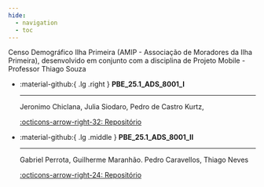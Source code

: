 ```yaml
---
hide:
  - navigation
  - toc
---  
```

Censo Demográfico Ilha Primeira (AMIP - Associação de Moradores da Ilha Primeira), desenvolvido em conjunto com a disciplina de Projeto Mobile - Professor Thiago Souza 

<div class="grid cards" markdown>

-   :material-github:{ .lg .right } __PBE_25.1_ADS_8001_I__

    ---

    Jeronimo Chiclana, Julia Siodaro, Pedro de Castro Kurtz,

    [:octicons-arrow-right-32: Repositório](https://github.com/Projetos-de-Extensao/PBE_ADS_25.1_8001_I)

-   :material-github:{ .lg .middle } __PBE_25.1_ADS_8001_II__

    ---

    Gabriel Perrota, Guilherme Maranhão. Pedro Caravellos, Thiago Neves

    [:octicons-arrow-right-24: Repositório](https://github.com/Projetos-de-Extensao/PBE_ADS_25.1_8001_II)

</div>

#### []()

#### []()
